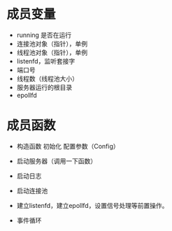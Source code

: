 # 成员变量

- running 是否在运行
- 连接池对象（指针），单例
- 线程池对象（指针），单例
- listenfd，监听套接字
- 端口号
- 线程数（线程池大小）
- 服务器运行的根目录
- epollfd



# 成员函数

- 构造函数 初始化 配置参数（Config）
- 启动服务器（调用一下函数）
- 启动日志
- 启动连接池
- 建立listenfd，建立epollfd，设置信号处理等前置操作。

- 事件循环